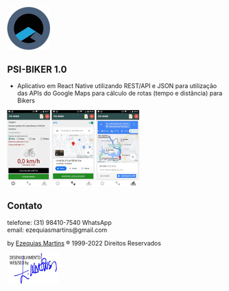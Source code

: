 <img src="Imagens/psi-software.png" width="100"><br>
## PSI-BIKER 1.0
- Aplicativo em React Native utilizando REST/API e JSON para utilização das APIs do Google Maps para cálculo de rotas (tempo e distância) para Bikers

<img src="Imagens/psi-biker-1.jpg" width="100"> <img src="Imagens/psi-biker-2.jpg" width="100" > <img src="Imagens/psi-biker-3.jpg" width="100" > 

## Contato
<p>telefone: (31) 98410-7540 WhatsApp<br>
email: ezequiasmartins@gmail.com</p>
<p>by <a href="https://ezequiasmartins.blogspot.com/" target="_blank">Ezequias Martins</a> ® 1999-2022 Direitos Reservados</p>
<p><a href="https://ezequiasmartins.blogspot.com/" target="_blank"><img src="Imagens/assinatura.jpg"></a></p>
